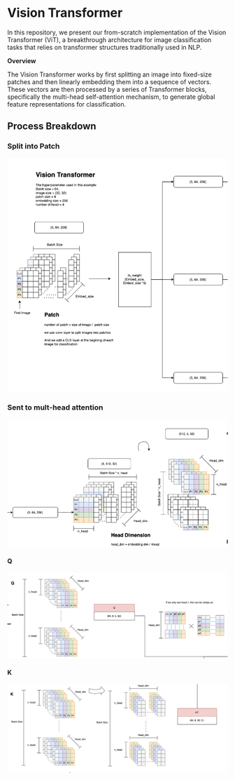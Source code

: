 # Vision Transformer


In this repository, we present our from-scratch implementation of the Vision Transformer (ViT), a breakthrough architecture for image classification tasks that relies on transformer structures traditionally used in NLP.

**Overview**

The Vision Transformer works by first splitting an image into fixed-size patches and then linearly embedding them into a sequence of vectors. These vectors are then processed by a series of Transformer blocks, specifically the multi-head self-attention mechanism, to generate global feature representations for classification.


## Process Breakdown

### Split into Patch

<img src = './img/00.png'>

### Sent to mult-head attention

<img src = './img/01.png'>

#### Q

<img src = './img/02.png'>

#### K

<img src = './img/03.png'>